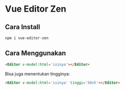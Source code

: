 # Vue Editor Zen

## Cara Install

```bash
npm i vue-editor-zen
```

## Cara Menggunakan

```html
<Editor v-model:html='isinya'></Editor>
```

Bisa juga menentukan tingginya:

```html
<Editor v-model:html='isinya' tinggi='50vh'></Editor>
```